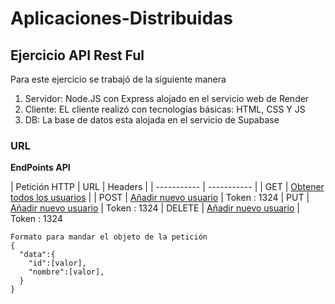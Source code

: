 # Aplicaciones-Distribuidas

## Ejercicio API Rest Ful

Para este ejercicio se trabajó de la siguiente manera
1. Servidor: Node.JS con Express alojado en el servicio web de Render
2. Cliente: EL cliente realizó con tecnologías básicas: HTML, CSS Y JS
3. DB: La base de datos esta alojada en el servicio de Supabase

### URL

**EndPoints API**

| Petición HTTP | URL | Headers |
| ----------- | ----------- |
| GET | [Obtener todos los usuarios](https://apirestful-users.onrender.com/users) | 
| POST | [Añadir nuevo usuario](https://apirestful-users.onrender.com/user) | Token : 1324
| PUT | [Añadir nuevo usuario](https://apirestful-users.onrender.com/user) | Token : 1324
| DELETE | [Añadir nuevo usuario](https://apirestful-users.onrender.com/user) | Token : 1324

```
Formato para mandar el objeto de la petición
{
  "data":{
    "id":[valor],
    "nombre":[valor],
  }  
}
```
